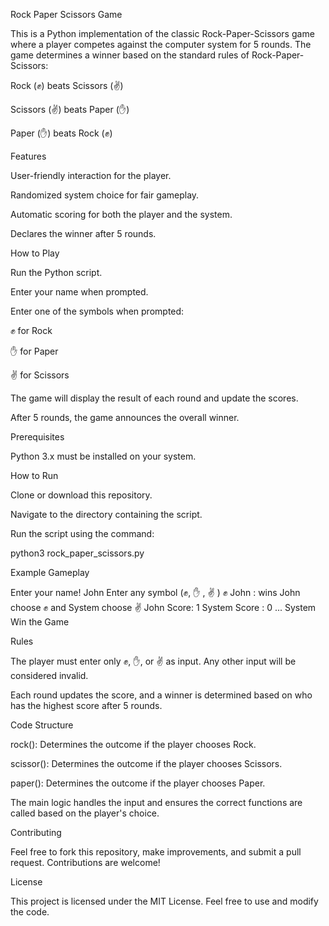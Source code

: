 Rock Paper Scissors Game

This is a Python implementation of the classic Rock-Paper-Scissors game where a player competes against the computer system for 5 rounds. The game determines a winner based on the standard rules of Rock-Paper-Scissors:

Rock (✊) beats Scissors (✌)

Scissors (✌) beats Paper (✋)

Paper (✋) beats Rock (✊)



Features

User-friendly interaction for the player.

Randomized system choice for fair gameplay.

Automatic scoring for both the player and the system.

Declares the winner after 5 rounds.



How to Play

Run the Python script.

Enter your name when prompted.

Enter one of the symbols when prompted:

✊ for Rock

✋ for Paper

✌ for Scissors

The game will display the result of each round and update the scores.

After 5 rounds, the game announces the overall winner.



Prerequisites

Python 3.x must be installed on your system.



How to Run

Clone or download this repository.

Navigate to the directory containing the script.

Run the script using the command:

python3 rock_paper_scissors.py



Example Gameplay

Enter your name! John
Enter any symbol (✊, ✋ , ✌ ) ✊
John : wins
John choose ✊ and System choose ✌
John Score:  1 System Score :  0
...
System Win the Game


Rules

The player must enter only ✊, ✋, or ✌ as input. Any other input will be considered invalid.

Each round updates the score, and a winner is determined based on who has the highest score after 5 rounds.



Code Structure

rock(): Determines the outcome if the player chooses Rock.

scissor(): Determines the outcome if the player chooses Scissors.

paper(): Determines the outcome if the player chooses Paper.

The main logic handles the input and ensures the correct functions are called based on the player's choice.

Contributing

Feel free to fork this repository, make improvements, and submit a pull request. Contributions are welcome!

License

This project is licensed under the MIT License. Feel free to use and modify the code.
